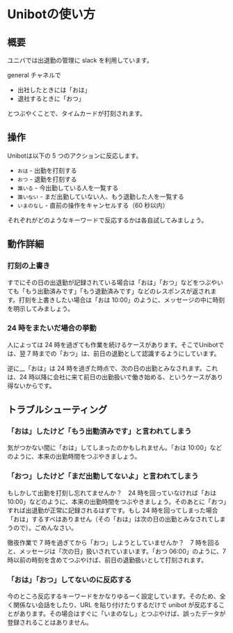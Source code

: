 # Unibotの使い方

## 概要

ユニバでは出退勤の管理に slack を利用しています。

general チャネルで

- 出社したときには「おは」
- 退社するときに「おつ」

とつぶやくことで、タイムカードが打刻されます。

## 操作

Unibotは以下の 5 つのアクションに反応します。

-  `おは` - 出勤を打刻する
-  `おつ` - 退勤を打刻する
- `誰いる` - 今出勤している人を一覧する
- `誰いない` - まだ出勤していない人、もう退勤した人を一覧する
- `いまのなし` - 直前の操作をキャンセルする（60 秒以内）

それぞれがどのようなキーワードで反応するかは各自試してみましょう。

## 動作詳細

### 打刻の上書き

すでにその日の出退勤が記録されている場合は「おは」「おつ」などをつぶやいても「もう出勤済みです」「もう退勤済みです」などのレスポンスが返されます。打刻を上書きしたい場合は「おは 10:00」のように、メッセージの中に時刻を明示してみましょう。

### 24 時をまたいだ場合の挙動

人によっては 24 時を過ぎても作業を続けるケースがあります。そこでUnibotでは、翌 7 時までの「おつ」は、前日の退勤として認識するようにしています。

逆に__「おは」は 24 時を過ぎた時点で、次の日の出勤とみなされます。これは、24 時以降に会社に来て前日の出勤扱いで働き始める、というケースがあり得ないからです。

## トラブルシューティング

### 「おは」したけど「もう出勤済みです」と言われてしまう

気がつかない間に「おは」してしまったのかもしれません。「おは 10:00」などのように、本来の出勤時間をつぶやきましょう。

### 「おつ」したけど「まだ出勤してないよ」と言われてしまう

もしかして出勤を打刻し忘れてませんか？　24 時を回っていなければ「おは 10:00」などのように、本来の出勤時間をつぶやきましょう。そのあとに「おつ」すれば出退勤が正常に記録されるはずです。もし 24 時を回ってしまった場合「おは」するすべはありません（その「おは」は次の日の出勤とみなされてしまうので）。ごめんなさい。

徹夜作業で 7 時を過ぎてから「おつ」しようとしていませんか？　7 時を回ると、メッセージは「次の日」扱いされていまいます。「おつ 06:00」のように、7時以前の時刻を含めてつぶやけば、前日の退勤扱いとして打刻されます。

### 「おは」「おつ」してないのに反応する

今のところ反応するキーワードをかなりゆるーく設定しています。そのため、全く関係ない会話をしたり、URL を貼り付けたりするだけで unibot が反応することがあります。その場合はすぐに「いまのなし」とつぶやけば、誤ったデータが登録されることはありません。

